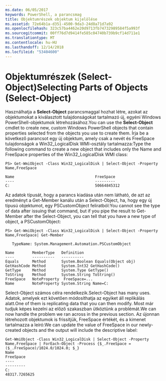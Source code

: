 ```yaml
---
ms.date: 06/05/2017
keywords: PowerShell, a parancsmag
title: Objektumrészek objektum kijelölése
ms.assetid: 72e64b1a-d351-4500-9da3-24d8a71d7a92
ms.openlocfilehash: 323c57ba4462e20d9713fb74732989584f5a993f
ms.sourcegitcommit: 00ff76d7d9414fe585c04740b739b9cf14d711e1
ms.translationtype: MT
ms.contentlocale: hu-HU
ms.lasthandoff: 12/14/2018
ms.locfileid: "53404600"
---
```

# <a name="selecting-parts-of-objects-select-object"></a><span data-ttu-id="506b3-103">Objektumrészek (Select-Object)</span><span class="sxs-lookup"><span data-stu-id="506b3-103">Selecting Parts of Objects (Select-Object)</span></span>

<span data-ttu-id="506b3-104">Használhatja a **Select-Object** parancsmaggal hozhat létre, azokat az objektumokat a kiválasztott tulajdonságokat tartalmazó új, egyéni Windows PowerShell-objektumok létrehozásához.</span><span class="sxs-lookup"><span data-stu-id="506b3-104">You can use the **Select-Object** cmdlet to create new, custom Windows PowerShell objects that contain properties selected from the objects you use to create them.</span></span> <span data-ttu-id="506b3-105">Írja be a következő parancsot egy új objektum, amely csak a nevét és FreeSpace tulajdonságok a Win32_LogicalDisk WMI-osztály tartalmazza:</span><span class="sxs-lookup"><span data-stu-id="506b3-105">Type the following command to create a new object that includes only the Name and FreeSpace properties of the Win32_LogicalDisk WMI class:</span></span>

```
PS> Get-WmiObject -Class Win32_LogicalDisk | Select-Object -Property Name,FreeSpace

Name                                    FreeSpace
----                                    ---------
C:                                      50664845312
```

<span data-ttu-id="506b3-106">Az adatok típusát, hogy a parancs kiadása után nem látható, de azt az eredményt a Get-Member kanálu után a Select-Object, ha, hogy egy új típusú objektumot, egy PSCustomObject feliratból:</span><span class="sxs-lookup"><span data-stu-id="506b3-106">You cannot see the type of data after issuing that command, but if you pipe the result to Get-Member after the Select-Object, you can tell that you have a new type of object, a PSCustomObject:</span></span>

```
PS> Get-WmiObject -Class Win32_LogicalDisk | Select-Object -Property Name,FreeSpace| Get-Member

   TypeName: System.Management.Automation.PSCustomObject

Name        MemberType   Definition
----        ----------   ----------
Equals      Method       System.Boolean Equals(Object obj)
GetHashCode Method       System.Int32 GetHashCode()
GetType     Method       System.Type GetType()
ToString    Method       System.String ToString()
FreeSpace   NoteProperty  FreeSpace=...
Name        NoteProperty System.String Name=C:
```

<span data-ttu-id="506b3-107">Select-Object számos célra rendelkezik.</span><span class="sxs-lookup"><span data-stu-id="506b3-107">Select-Object has many uses.</span></span> <span data-ttu-id="506b3-108">Adatok, amelyek ezt követően módosíthatja az egyiket áll replikálás alatt.</span><span class="sxs-lookup"><span data-stu-id="506b3-108">One of them is replicating data that you can then modify.</span></span> <span data-ttu-id="506b3-109">Most már tudjuk képes kezelni az előző szakaszban ütköztünk a problémát.</span><span class="sxs-lookup"><span data-stu-id="506b3-109">We can now handle the problem we ran across in the previous section.</span></span> <span data-ttu-id="506b3-110">Az újonnan létrehozott objektumok is frissítjük, FreeSpace értékét, és a kimenet tartalmazza a leíró:</span><span class="sxs-lookup"><span data-stu-id="506b3-110">We can update the value of FreeSpace in our newly-created objects and the output will include the descriptive label:</span></span>

```
Get-WmiObject -Class Win32_LogicalDisk | Select-Object -Property Name,FreeSpace | ForEach-Object -Process {$_.FreeSpace = ($_.FreeSpace)/1024.0/1024.0; $_}
Name                                                                  FreeSpace
----                                                                  ---------
C:                                                                48317.7265625
```
